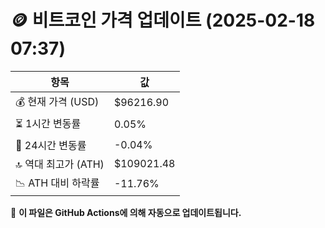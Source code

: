# 🪙 비트코인 가격 업데이트 (2025-02-18 07:37)

| 항목                | 값 |
|--------------------|----------------|
| 💰 현재 가격 (USD) | $96216.90 |
| ⏳ 1시간 변동률    | 0.05% |
| 📆 24시간 변동률   | -0.04% |
| 🔝 역대 최고가 (ATH) | $109021.48 |
| 📉 ATH 대비 하락률 | -11.76% |

🔄 **이 파일은 GitHub Actions에 의해 자동으로 업데이트됩니다.**
